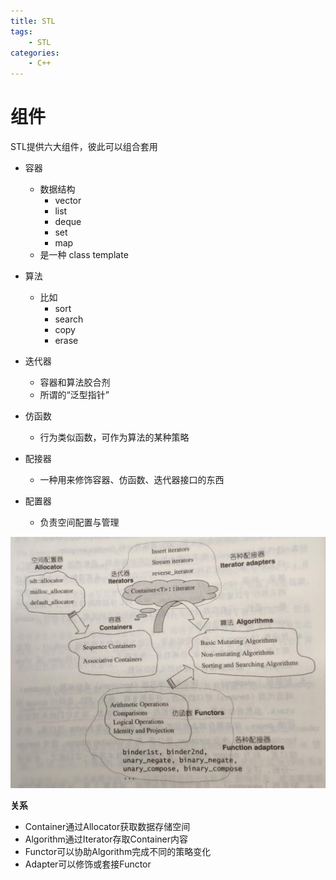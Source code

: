 ```yaml
---
title: STL
tags:
	- STL
categories:
	- C++
---
```


# 组件

STL提供六大组件，彼此可以组合套用

- 容器
  - 数据结构
    - vector
    - list
    - deque
    - set
    - map
  - 是一种 class template
- 算法
  - 比如
    - sort
    - search
    - copy
    - erase
- 迭代器
  - 容器和算法胶合剂
  - 所谓的“泛型指针”

- 仿函数
  - 行为类似函数，可作为算法的某种策略
- 配接器
  - 一种用来修饰容器、仿函数、迭代器接口的东西
- 配置器
  - 负责空间配置与管理

![](imgs/STL01.jpg)

**关系**

- Container通过Allocator获取数据存储空间
- Algorithm通过Iterator存取Container内容
- Functor可以协助Algorithm完成不同的策略变化
- Adapter可以修饰或套接Functor

